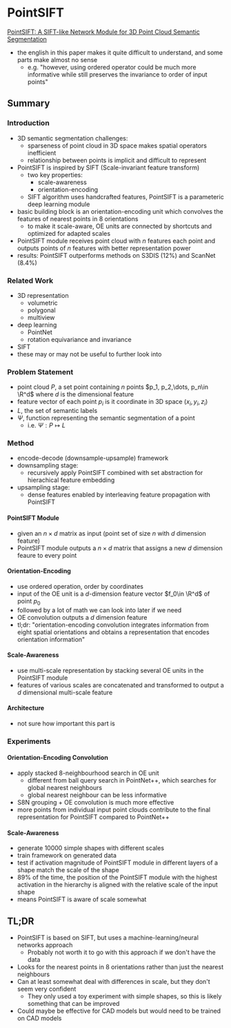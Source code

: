 # PointSIFT

[PointSIFT: A SIFT-like Network Module for 3D Point Cloud Semantic Segmentation](https://arxiv.org/pdf/1807.00652)

- the english in this paper makes it quite difficult to understand, and some parts make almost no sense
  - e.g. "however, using ordered operator could be much more informative while still preserves the invariance to order of input points"

## Summary

### Introduction
- 3D semantic segmentation challenges:
  - sparseness of point cloud in 3D space makes spatial operators inefficient
  - relationship between points is implicit and difficult to represent
- PointSIFT is inspired by SIFT (Scale-invariant feature transform)
  - two key properties:
    - scale-awareness
    - orientation-encoding
  - SIFT algorithm uses handcrafted features, PointSIFT is a parameteric deep learning module
- basic building block is an orientation-encoding unit which convolves the features of nearest points in 8 orientations
  - to make it scale-aware, OE units are connected by shortcuts and optimized for adapted scales
- PointSIFT module receives point cloud with $n$ features each point and outputs points of $n$ features with better representation power
- results: PointSIFT outperforms methods on S3DIS (12%) and ScanNet (8.4%)

### Related Work
- 3D representation
  - volumetric
  - polygonal
  - multiview
- deep learning
  - PointNet
  - rotation equivariance and invariance
- SIFT
- these may or may not be useful to further look into

### Problem Statement
- point cloud $P$, a set point containing $n$ points $p_1, p_2,\dots, p_n\in \R^d$ where $d$ is the dimensional feature
- feature vector of each point $p_i$ is it coordinate in 3D space ($x_i, y_i, z_i$)
- $L$, the set of semantic labels
- $\Psi$, function representing the semantic segmentation of a point
  - i.e. $\Psi: P \longmapsto L$

### Method
- encode-decode (downsample-upsample) framework
- downsampling stage:
  - recursively apply PointSIFT combined with set abstraction for hierachical feature embedding
- upsampling stage:
  - dense features enabled by interleaving feature propagation with PointSIFT
#### PointSIFT Module
- given an $n\times d$ matrix as input (point set of size $n$ with $d$ dimension feature)
- PointSIFT module outputs a $n\times d$ matrix that assigns a new $d$ dimension feaure to every point
#### Orientation-Encoding
- use ordered operation, order by coordinates
- input of the OE unit is a $d$-dimension feature vector $f_0\in \R^d$ of point $p_0$
- followed by a lot of math we can look into later if we need
- OE convolution outputs a $d$ dimension feature
- tl;dr: "orientation-encoding convolution integrates information from eight spatial orientations and obtains a representation that encodes orientation information"
#### Scale-Awareness
- use multi-scale representation by stacking several OE units in the PointSIFT module
- features of various scales are concatenated and transformed to output a $d$ dimensional multi-scale feature
#### Architecture
- not sure how important this part is

### Experiments
#### Orientation-Encoding Convolution
- apply stacked 8-neighbourhood search in OE unit
  - different from ball query search in PointNet++, which searches for global nearest neighbours
  - global nearest neighbour can be less informative
- S8N grouping + OE convolution is much more effective
- more points from individual input point clouds contribute to the final representation for PointSIFT compared to PointNet++
#### Scale-Awareness
- generate 10000 simple shapes with different scales
- train framework on generated data
- test if activation magnitude of PointSIFT module in different layers of a shape match the scale of the shape
- 89% of the time, the position of the PointSIFT module with the highest activation in the hierarchy is aligned with the relative scale of the input shape
- means PointSIFT is aware of scale somewhat

## TL;DR
- PointSIFT is based on SIFT, but uses a machine-learning/neural networks approach
  - Probably not worth it to go with this approach if we don't have the data
- Looks for the nearest points in 8 orientations rather than just the nearest neighbours
- Can at least somewhat deal with differences in scale, but they don't seem very confident
  - They only used a toy experiment with simple shapes, so this is likely something that can be improved
- Could maybe be effective for CAD models but would need to be trained on CAD models
